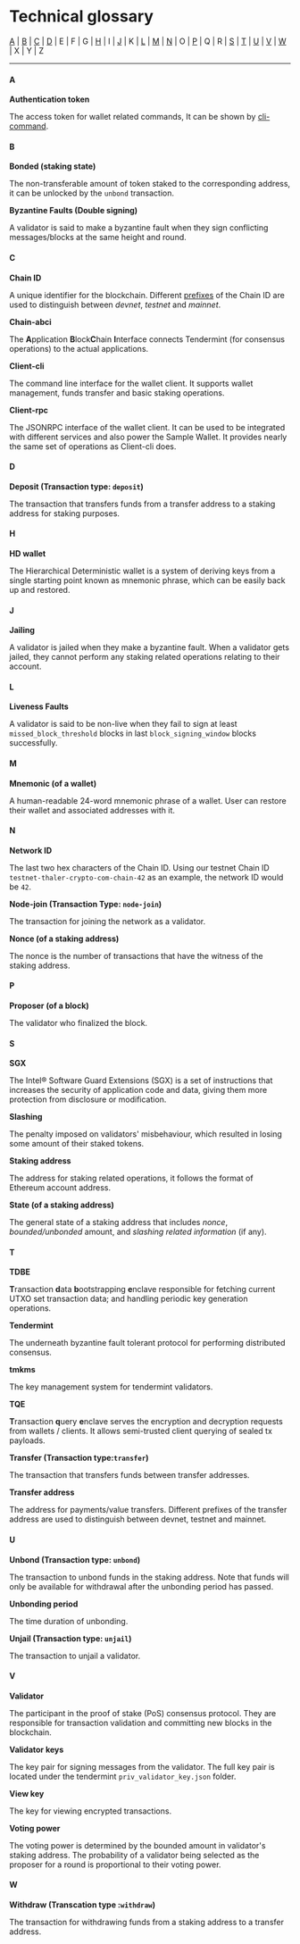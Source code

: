 # Technical glossary

[A](#a) | [B](#b) | [C](#c) | [D](#d) | E | F | G | [H](#h) | I | [J](#j) | K | [L](#l) | [M](#m) | [N](#n) | O | [P](#p) | Q | R | [S](#s) | [T](#t) | [U](#u) | [V](#v) | [W](#w) | X | Y | Z

---

#### A

**Authentication token**

The access token for wallet related commands, It can be shown by [cli-command](../wallets/client-cli.md#wallet-auth-token-show-the-authentication-token).

#### B

**Bonded (staking state)**

The non-transferable amount of token staked to the corresponding address, it can be unlocked by the `unbond` transaction.

**Byzantine Faults (Double signing)**

A validator is said to make a byzantine fault when they sign conflicting messages/blocks at the same height and round.

#### C

**Chain ID**

A unique identifier for the blockchain. Different [prefixes](./chain-id-and-network-id.md#chain-id) of the Chain ID are used to distinguish between _devnet_, _testnet_ and _mainnet_.

**Chain-abci**

The **A**pplication **B**lock**C**hain **I**nterface connects Tendermint (for consensus operations) to the actual applications.

**Client-cli**

The command line interface for the wallet client. It supports wallet management, funds transfer and basic staking operations.

**Client-rpc**

The JSONRPC interface of the wallet client. It can be used to be integrated with different services and also power the Sample Wallet. It provides nearly the same set of operations as Client-cli does.



#### D

**Deposit (Transaction type: `deposit`)**

The transaction that transfers funds from a transfer address to a staking address for staking purposes.

#### H 

**HD wallet**

The Hierarchical Deterministic wallet is a system of deriving keys from a single starting point known as mnemonic phrase, which can be easily back up and restored.

#### J

**Jailing**

A validator is jailed when they make a byzantine fault. When a validator gets jailed, they cannot perform any staking related operations relating to their account.

#### L

**Liveness Faults**

A validator is said to be non-live when they fail to sign at least `missed_block_threshold` blocks in last `block_signing_window` blocks successfully.

#### M

**Mnemonic (of a wallet)**

A human-readable 24-word mnemonic phrase of a wallet. User can restore their wallet and associated addresses with it.

#### N

**Network ID**

The last two hex characters of the Chain ID. Using our testnet Chain ID `testnet-thaler-crypto-com-chain-42` as an example, the network ID would be `42`.

**Node-join (Transaction Type: `node-join`)**

The transaction for joining the network as a validator.

**Nonce (of a staking address)**

The nonce is the number of transactions that have the witness of the staking address.

#### P

**Proposer (of a block)**

The validator who finalized the block.

#### S

**SGX**

The Intel® Software Guard Extensions (SGX) is a set of instructions that increases the security of application code and data, giving them more protection from disclosure or modification.

**Slashing**

The penalty imposed on validators' misbehaviour, which resulted in losing some amount of their staked tokens.

**Staking address**

The address for staking related operations, it follows the format of Ethereum account address.

**State (of a staking address)**

The general state of a staking address that includes _nonce_, _bounded/unbonded_ amount, and _slashing related information_ (if any).

#### T

**TDBE**

**T**ransaction **d**ata **b**ootstrapping **e**nclave responsible for fetching current UTXO set transaction data; and handling periodic key generation operations.

**Tendermint**

The underneath byzantine fault tolerant protocol for performing distributed consensus.

**tmkms**

The key management system for tendermint validators.

**TQE**

**T**ransaction **q**uery **e**nclave serves the encryption and decryption requests from wallets / clients. It allows semi-trusted client querying of sealed tx payloads.

**Transfer (Transaction type:`transfer`)**

The transaction that transfers funds between transfer addresses.

**Transfer address**

The address for payments/value transfers. Different prefixes of the transfer address are used to distinguish between devnet, testnet and mainnet.

#### U

**Unbond (Transaction type: `unbond`)**

The transaction to unbond funds in the staking address. Note that funds will only be available for withdrawal after the unbonding period has passed.

**Unbonding period**

The time duration of unbonding.

**Unjail (Transaction type: `unjail`)**

The transaction to unjail a validator.

#### V

**Validator**

The participant in the proof of stake (PoS) consensus protocol. They are responsible for transaction validation and committing new blocks in the blockchain.

**Validator keys**

The key pair for signing messages from the validator. The full key pair is located under the tendermint `priv_validator_key.json` folder.

**View key**

The key for viewing encrypted transactions.

**Voting power**

The voting power is determined by the bounded amount in validator's staking address. The probability of a validator being selected as the proposer for a round is proportional to their voting power.

#### W

**Withdraw (Transcation type :`withdraw`)**

The transaction for withdrawing funds from a staking address to a transfer address.
